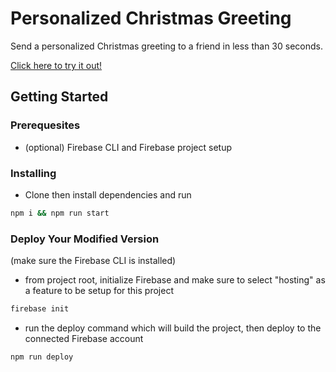 # Personalized Christmas Greeting
Send a personalized Christmas greeting to a friend in less than 30 seconds.

[Click here to try it out!](https://merry-christmas-dfa9c.web.app/)

## Getting Started

### Prerequesites
* (optional) Firebase CLI and Firebase project setup

### Installing
* Clone then install dependencies and run
```bash
npm i && npm run start
```

### Deploy Your Modified Version
(make sure the Firebase CLI is installed)
* from project root, initialize Firebase and make sure to select "hosting" as a feature to be setup for this project
```bash
firebase init
```
* run the deploy command which will build the project, then deploy to the connected Firebase account
```bash
npm run deploy
```
